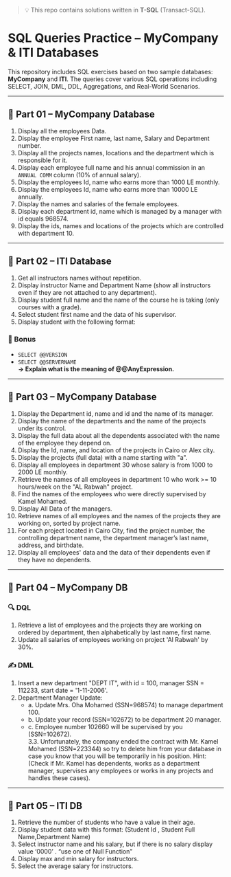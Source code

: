 > 💡 This repo contains solutions written in **T-SQL** (Transact-SQL).
# SQL Queries Practice – MyCompany & ITI Databases

This repository includes SQL exercises based on two sample databases: **MyCompany** and **ITI**. The queries cover various SQL operations including SELECT, JOIN, DML, DDL, Aggregations, and Real-World Scenarios.

---

## 📘 Part 01 – MyCompany Database

1. Display all the employees Data.  
2. Display the employee First name, last name, Salary and Department number.  
3. Display all the projects names, locations and the department which is responsible for it.  
4. Display each employee full name and his annual commission in an `ANNUAL COMM` column (10% of annual salary).  
5. Display the employees Id, name who earns more than 1000 LE monthly.  
6. Display the employees Id, name who earns more than 10000 LE annually.  
7. Display the names and salaries of the female employees.  
8. Display each department id, name which is managed by a manager with id equals 968574.  
9. Display the ids, names and locations of the projects which are controlled with department 10.  

---

## 📗 Part 02 – ITI Database

1. Get all instructors names without repetition.  
2. Display instructor Name and Department Name (show all instructors even if they are not attached to any department).  
3. Display student full name and the name of the course he is taking (only courses with a grade).  
4. Select student first name and the data of his supervisor.  
5. Display student with the following format:  


### 🎁 Bonus
- `SELECT @@VERSION`  
- `SELECT @@SERVERNAME`  
**→ Explain what is the meaning of @@AnyExpression.**

---

## 📙 Part 03 – MyCompany Database

1. Display the Department id, name and id and the name of its manager.  
2. Display the name of the departments and the name of the projects under its control.  
3. Display the full data about all the dependents associated with the name of the employee they depend on.  
4. Display the Id, name, and location of the projects in Cairo or Alex city.  
5. Display the projects (full data) with a name starting with "a".  
6. Display all employees in department 30 whose salary is from 1000 to 2000 LE monthly.  
7. Retrieve the names of all employees in department 10 who work >= 10 hours/week on the "AL Rabwah" project.  
8. Find the names of the employees who were directly supervised by Kamel Mohamed.  
9. Display All Data of the managers.  
10. Retrieve names of all employees and the names of the projects they are working on, sorted by project name.  
11. For each project located in Cairo City, find the project number, the controlling department name, the department manager’s last name, address, and birthdate.  
12. Display all employees' data and the data of their dependents even if they have no dependents.

---

## 📕 Part 04 – MyCompany DB

### 🔍 DQL
1. Retrieve a list of employees and the projects they are working on ordered by department, then alphabetically by last name, first name.  
2. Update all salaries of employees working on project 'Al Rabwah' by 30%.

### ✍️ DML
1. Insert a new department "DEPT IT", with id = 100, manager SSN = 112233, start date = '1-11-2006'.  
2. Department Manager Update:
   - a. Update Mrs. Oha Mohamed (SSN=968574) to manage department 100.  
   - b. Update your record (SSN=102672) to be department 20 manager.  
   - c. Employee number 102660 will be supervised by you (SSN=102672).  
3.3.	Unfortunately, the company ended the contract with Mr. Kamel Mohamed (SSN=223344) so try to delete him from your database in case you
      know that you will be temporarily in his position.
      Hint: (Check if Mr. Kamel has dependents, works as a department manager, supervises any employees or works in any projects and handles these cases).

---

## 📓 Part 05 – ITI DB

1. Retrieve the number of students who have a value in their age.  
2. Display student data with this format:  (Student Id , Student Full Name,Department Name)
3. Select instructor name and his salary, but if there is no salary display value ‘0000’ . “use one of Null Function” 
4. Display max and min salary for instructors.  
5. Select the average salary for instructors.
